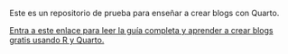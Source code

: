 Este es un repositorio de prueba para enseñar a crear blogs con Quarto.

[Entra a este enlace para leer la guía completa y aprender a crear blogs gratis usando R y Quarto.](https://github.com/bastianolea/clase_quarto_madrid)